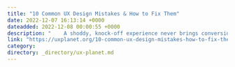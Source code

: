 ```yaml
---
title: "10 Common UX Design Mistakes & How to Fix Them"
date: 2022-12-07 16:13:14 +0000
dateadded: 2022-12-08 00:00:55 +0000
description: "    A shoddy, knock-off experience never brings conversions. Confusion kills usability. Slow websites deter users from visiting them ever…  Continue reading on UX Planet »  "
link: "https://uxplanet.org/10-common-ux-design-mistakes-how-to-fix-them-9e568d02d424?source=rss----819cc2aaeee0---4"
category:
directory: _directory/ux-planet.md
---
```

